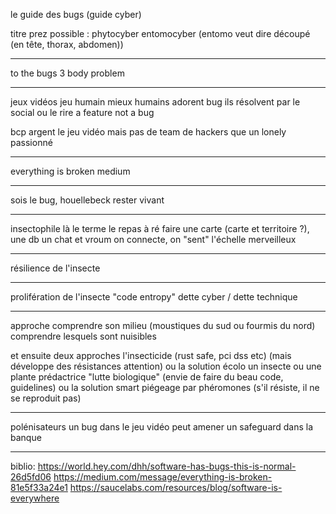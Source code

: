 le guide des bugs (guide cyber)


titre prez possible :
phytocyber
entomocyber
(entomo veut dire découpé (en tête, thorax, abdomen))

---

to the bugs 3 body problem

---

jeux vidéos
jeu humain mieux
humains adorent bug
ils résolvent par le social ou le rire
a feature not a bug

bcp argent le jeu vidéo
mais pas de team de hackers
que un lonely passionné

---

everything is broken medium

---

sois le bug, houellebeck rester vivant

---

insectophile là le terme
le repas à ré
faire une carte (carte et territoire ?), une db
un chat
et vroum on connecte, on "sent" l'échelle
merveilleux

---

résilience de l'insecte

---

prolifération de l'insecte
"code entropy"
dette cyber / dette technique

---

approche
comprendre son milieu (moustiques du sud ou fourmis du nord)
comprendre lesquels sont nuisibles

et ensuite deux approches
l'insecticide (rust safe, pci dss etc)
(mais développe des résistances attention)
ou la solution écolo
un insecte ou une plante prédactrice
"lutte biologique"
(envie de faire du beau code, guidelines)
ou la solution smart
piégeage par phéromones
(s'il résiste, il ne se reproduit pas)

---

polénisateurs
un bug dans le jeu vidéo peut amener un safeguard dans la banque

---

biblio:
https://world.hey.com/dhh/software-has-bugs-this-is-normal-26d5fd06
https://medium.com/message/everything-is-broken-81e5f33a24e1
https://saucelabs.com/resources/blog/software-is-everywhere